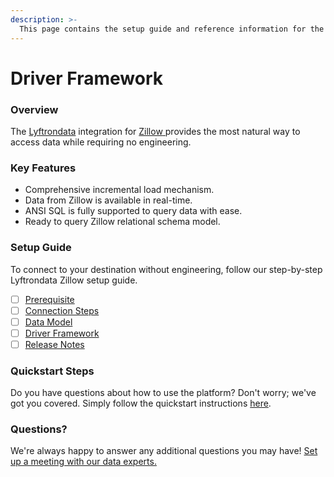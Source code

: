```yaml
---
description: >-
  This page contains the setup guide and reference information for the Zillow source connector.
---
```


# Driver Framework

### Overview

The [Lyftrondata](https://www.lyftrondata.com/) integration for [Zillow](https://www.lyftrondata.com/integration/zillow/)[ ](https://www.lyftrondata.com/integration/zillow/)provides the most natural way to access data while requiring no engineering.

### Key Features

* Comprehensive incremental load mechanism.
* Data from Zillow is available in real-time.&#x20;
* ANSI SQL is fully supported to query data with ease.
* Ready to query Zillow relational schema model.

### Setup Guide

To connect to your destination without engineering, follow our step-by-step Lyftrondata Zillow setup guide.

* [ ] [Prerequisite](../../marketing-analytics/zillow/prerequisite.md)
* [ ] [Connection Steps](../../marketing-analytics/zillow/connection-steps.md)
* [ ] [Data Model](../../marketing-analytics/zillow/data-model/)
* [ ] [Driver Framework](../../marketing-analytics/zillow/driver-framework/)
* [ ] [Release Notes](../../marketing-analytics/zillow/release-notes.md)

### Quickstart Steps

Do you have questions about how to use the platform? Don't worry; we've got you covered. Simply follow the quickstart instructions [here](../../../quickstart-steps.md).

### Questions? <a href="#questions" id="questions"></a>

We're always happy to answer any additional questions you may have! [Set up a meeting with our data experts.](https://www.lyftrondata.com/book-a-meeting/)


